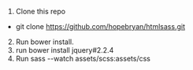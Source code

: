 1. Clone this repo 
  - git clone https://github.com/hopebryan/htmlsass.git 
2. Run bower install.
3. run bower install jquery#2.2.4
3. Run sass --watch assets/scss:assets/css
